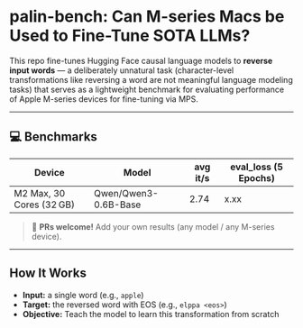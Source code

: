 # palin-bench: Can M-series Macs be Used to Fine-Tune SOTA LLMs?

This repo fine-tunes Hugging Face causal language models to **reverse input words** — a deliberately unnatural task (character-level transformations like reversing a word are not meaningful language modeling tasks) that serves as a lightweight benchmark for evaluating performance of Apple M-series devices for fine-tuning via MPS.

---

## 💻 Benchmarks

| Device           | Model                | avg it/s | eval_loss (5 Epochs) |
|------------------|----------------------|------------|------------------------|
| M2 Max, 30 Cores (32 GB)    | Qwen/Qwen3-0.6B-Base | 2.74       | x.xx                   |

> 🧪 **PRs welcome!** Add your own results (any model / any M-series device).

---

## How It Works

- **Input:** a single word (e.g., `apple`)
- **Target:** the reversed word with EOS (e.g., `elppa <eos>`)
- **Objective:** Teach the model to learn this transformation from scratch